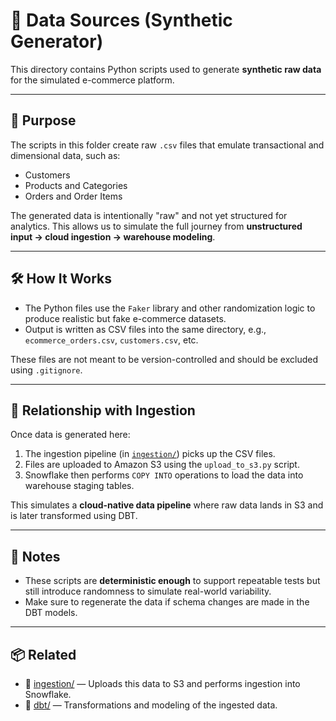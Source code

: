 # 🧪 Data Sources (Synthetic Generator)

This directory contains Python scripts used to generate **synthetic raw data** for the simulated e-commerce platform.

---

## 📌 Purpose

The scripts in this folder create raw `.csv` files that emulate transactional and dimensional data, such as:

- Customers  
- Products and Categories  
- Orders and Order Items  

The generated data is intentionally "raw" and not yet structured for analytics. This allows us to simulate the full journey from **unstructured input → cloud ingestion → warehouse modeling**.

---

## 🛠 How It Works

- The Python files use the `Faker` library and other randomization logic to produce realistic but fake e-commerce datasets.
- Output is written as CSV files into the same directory, e.g., `ecommerce_orders.csv`, `customers.csv`, etc.

These files are not meant to be version-controlled and should be excluded using `.gitignore`.

---

## 🔄 Relationship with Ingestion

Once data is generated here:

1. The ingestion pipeline (in [`ingestion/`](../ingestion/)) picks up the CSV files.
2. Files are uploaded to Amazon S3 using the `upload_to_s3.py` script.
3. Snowflake then performs `COPY INTO` operations to load the data into warehouse staging tables.

This simulates a **cloud-native data pipeline** where raw data lands in S3 and is later transformed using DBT.

---

## 🧾 Notes

- These scripts are **deterministic enough** to support repeatable tests but still introduce randomness to simulate real-world variability.
- Make sure to regenerate the data if schema changes are made in the DBT models.

---

## 📦 Related

- 🔗 [ingestion/](../ingestion/) — Uploads this data to S3 and performs ingestion into Snowflake.
- 🔗 [dbt/](../dbt/) — Transformations and modeling of the ingested data.